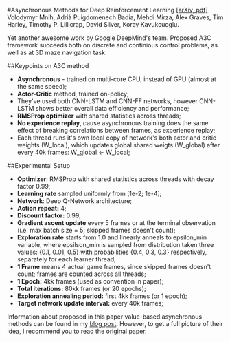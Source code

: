 #Asynchronous Methods for Deep Reinforcement Learning
[[arXiv, pdf]](https://arxiv.org/pdf/1602.01783v2.pdf)  
Volodymyr Mnih, Adrià Puigdomènech Badia, Mehdi Mirza, Alex Graves, Tim Harley, Timothy P. Lillicrap, David Silver, Koray Kavukcuoglu.  

Yet another awesome work by Google DeepMind's team. Proposed A3C framework succeeds both on discrete and continious control problems, as well as at 3D maze navigation task.


##Keypoints on A3C method
  - **Asynchronous** - trained on multi-core CPU, instead of GPU (almost at the same speed);
  - **Actor-Critic** method, trained on-policy;
  - They've used both CNN-LSTM and CNN-FF networks, however CNN-LSTM shows better overall data efficiency and performance;
  - **RMSProp optimizer** with shared statistics across threads;
  - **No experience replay**, cause asynchronous training does the same effect of breaking correlations between frames, as experience replay;
  - Each thread runs it's own local copy of network's both actor and critic weights (W_local), which updates global shared weigts (W_global) after every 40k frames: W_global <- W_local;
  
  
##Experimental Setup
  - **Optimizer**: RMSProp with shared statistics across threads with decay factor 0.99;  
  - **Learning rate** sampled uniformly from [1e-2; 1e-4];  
  - **Network**: Deep Q-Network architecture;  
  - **Action repeat:** 4;
  - **Discount factor:** 0.99;
  - **Gradient ascent update** every 5 frames or at the terminal observation (i.e. max batch size = 5; skipped frames doesn't count);
  - **Exploration rate** starts from 1.0 and linearly anneals to epsilon_min variable, where epsilson_min is sampled from distribution  taken three values: {0.1, 0.01, 0.5} with probabilities {0.4, 0.3, 0.3} respectively, separately for each learner thread;
   - **1 Frame** means 4 actual game frames, since skipped frames doesn't count; frames are counted across all threads;
   - **1 Epoch:** 4kk frames (used as convention in paper);
   - **Total iterations:** 80kk frames (or 20 epochs);
   - **Exploration annealing period:** first 4kk frames (or 1 epoch);
   - **Target network update interval:** every 40k frames;


Information about proposed in this paper value-based asynchronous methods can be found in my [blog post](https://dbobrenko.github.io/2016/11/03/async-deeprl.html). However, to get a full picture of their idea, I recommend you to read the original paper.
